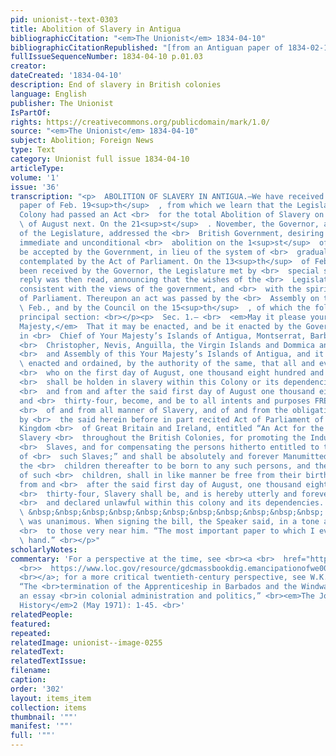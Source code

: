 ```yaml
---
pid: unionist--text-0303
title: Abolition of Slavery in Antigua
bibliographicCitation: "<em>The Unionist</em> 1834-04-10"
bibliographicCitationRepublished: "[from an Antiguan paper of 1834-02-19] (not researched)"
fullIssueSequenceNumber: 1834-04-10 p.01.03
creator: 
dateCreated: '1834-04-10'
description: End of slavery in British colonies
language: English
publisher: The Unionist
IsPartOf: 
rights: https://creativecommons.org/publicdomain/mark/1.0/
source: "<em>The Unionist</em> 1834-04-10"
subject: Abolition; Foreign News
type: Text
category: Unionist full issue 1834-04-10
articleType: 
volume: '1'
issue: '36'
transcription: "<p>  ABOLITION OF SLAVERY IN ANTIGUA.—We have received an Antigua
  paper of Feb. 19<sup>th</sup>  , from which we learn that the Legislature of that
  Colony had passed an Act <br>  for the total Abolition of Slavery on the 1<sup>st</sup>
  \ of August next. On the 21<sup>st</sup>  . November, the Governor, at the instance
  of the Legislature, addressed the <br>  British Government, desiring to know whether
  immediate and unconditional <br>  abolition on the 1<sup>st</sup>  of August, would
  be accepted by the Government, in lieu of the system of <br>  gradual emancipation
  contemplated by the Act of Parliament. On the 13<sup>th</sup>  of Feb. a reply having
  been received by the Governor, the Legislature met by <br>  special summons. The
  reply was then read, announcing that the wishes of the <br>  Legislature were perfectly
  consistent with the views of the government, and <br>  with the spirit of the Act
  of Parliament. Thereupon an act was passed by the <br>  Assembly on the 13<sup>th</sup>
  \ Feb., and by the Council on the 15<sup>th</sup>  , of which the following is the
  principal section: <br></p><p>  Sec. 1.— <br>  <em>May it please your most Excellent
  Majesty,</em>  That it may be enacted, and be it enacted by the Governor and Commander
  in <br>  Chief of Your Majesty’s Islands of Antigua, Montserrat, Barbuda, Saint
  <br>  Christopher, Nevis, Anguilla, the Virgin Islands and Dommica and the Council
  <br>  and Assembly of this Your Majesty’s Islands of Antigua, and it is hereby <br>
  \ enacted and ordained, by the authority of the same, that all and every person,
  <br>  who on the first day of August, one thousand eight hundred and thirty-four,
  <br>  shall be holden in slavery within this Colony or its dependencies, shall upon
  <br>  and from and after the said first day of August one thousand eight hundred
  and <br>  thirty-four, become, and be to all intents and purposes FREE, and discharged
  <br>  of and from all manner of Slavery, and of and from the obligations imposed
  by <br>  the said herein before in part recited Act of Parliament of the United
  Kingdom <br>  of Great Britain and Ireland, entitled “An Act for the Abolition of
  Slavery <br>  throughout the British Colonies, for promoting the Industry of Manumitted
  <br>  Slaves, and for compensating the persons hitherto entitled to the services
  of <br>  such Slaves;” and shall be absolutely and forever Manumitted; and that
  the <br>  children thereafter to be born to any such persons, and the offspring
  of such <br>  children, shall in like manner be free from their birth; and that
  from and <br>  after the said first day of August, one thousand eight hundred and
  <br>  thirty-four, Slavery shall be, and is hereby utterly and forever abolished,
  <br>  and declared unlawful within this colony and its dependencies. <br></p><p>
  \ &nbsp;&nbsp;&nbsp;&nbsp;&nbsp;&nbsp;&nbsp;&nbsp;&nbsp;&nbsp;&nbsp; The vote <br>
  \ was unanimous. When signing the bill, the Speaker said, in a tone audible only
  <br>  to those very near him. “The most important paper to which I ever put my <br>
  \ hand.” <br></p>"
scholarlyNotes: 
commentary: 'For a perspective at the time, see <br><a <br>  href="https://www.loc.gov/resource/gdcmassbookdig.emancipationofwe00thom/?st=gallery"
  <br>>  https://www.loc.gov/resource/gdcmassbookdig.emancipationofwe00thom/?st=gallery
  <br></a>; for a more critical twentieth-century perspective, see W.K. Marshall,
  “The <br>termination of the Apprenticeship in Barbados and the Windward Islands:
  an essay <br>in colonial administration and politics,” <br><em>The Journal of Caribbean
  History</em>2 (May 1971): 1-45. <br>'
relatedPeople: 
featured: 
repeated: 
relatedImage: unionist--image-0255
relatedText: 
relatedTextIssue: 
filename: 
caption: 
order: '302'
layout: items_item
collection: items
thumbnail: '""'
manifest: '""'
full: '""'
---
```

